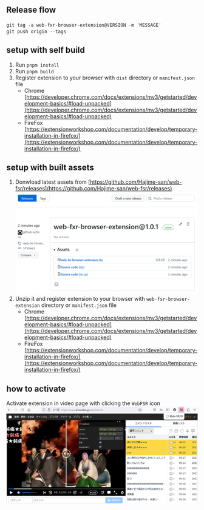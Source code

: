 ## Release flow
`git tag -a web-fxr-browser-extension@VERSION -m 'MESSAGE'`
\
`git push origin --tags`

## setup with self build

1. Run `pnpm install`
2. Run `pnpm build`
3. Register extension to your browser with `dist` directory or `manifest.json` file
    - Chrome
      \
      [https://developer.chrome.com/docs/extensions/mv3/getstarted/development-basics/#load-unpacked](https://developer.chrome.com/docs/extensions/mv3/getstarted/development-basics/#load-unpacked)
    - FireFox
      \
      [https://extensionworkshop.com/documentation/develop/temporary-installation-in-firefox/](https://extensionworkshop.com/documentation/develop/temporary-installation-in-firefox/)

## setup with built assets

1. Donwload latest assets from [https://github.com/Hajime-san/web-fsr/releases](https://github.com/Hajime-san/web-fsr/releases)
  ![download-asset.png](download-asset.png?raw=true "download-asset")
2. Unzip it and register extension to your browser with `web-fsr-browser-extension` directory or `manifest.json` file
    - Chrome
      \
      [https://developer.chrome.com/docs/extensions/mv3/getstarted/development-basics/#load-unpacked](https://developer.chrome.com/docs/extensions/mv3/getstarted/development-basics/#load-unpacked)
    - FireFox
      \
      [https://extensionworkshop.com/documentation/develop/temporary-installation-in-firefox/](https://extensionworkshop.com/documentation/develop/temporary-installation-in-firefox/)

## how to activate
Activate extension in video page with clicking the `WebFSR` icon
  ![extension-image.jpg](extension-image.jpg?raw=true "extension-image")
